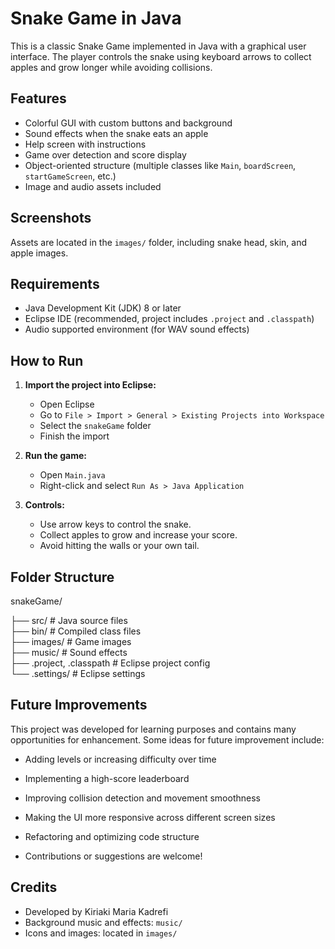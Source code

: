 # Snake Game in Java

This is a classic Snake Game implemented in Java with a graphical user interface. The player controls the snake using keyboard arrows to collect apples and grow longer while avoiding collisions.

## Features

- Colorful GUI with custom buttons and background
- Sound effects when the snake eats an apple
- Help screen with instructions
- Game over detection and score display
- Object-oriented structure (multiple classes like `Main`, `boardScreen`, `startGameScreen`, etc.)
- Image and audio assets included

## Screenshots

Assets are located in the `images/` folder, including snake head, skin, and apple images.

## Requirements

- Java Development Kit (JDK) 8 or later
- Eclipse IDE (recommended, project includes `.project` and `.classpath`)
- Audio supported environment (for WAV sound effects)

## How to Run

1. **Import the project into Eclipse:**
   - Open Eclipse
   - Go to `File > Import > General > Existing Projects into Workspace`
   - Select the `snakeGame` folder
   - Finish the import

2. **Run the game:**
   - Open `Main.java`
   - Right-click and select `Run As > Java Application`

3. **Controls:**
   - Use arrow keys to control the snake.
   - Collect apples to grow and increase your score.
   - Avoid hitting the walls or your own tail.

## Folder Structure

snakeGame/

├── src/                   # Java source files  
├── bin/                   # Compiled class files  
├── images/                # Game images  
├── music/                 # Sound effects  
├── .project, .classpath   # Eclipse project config  
└── .settings/             # Eclipse settings

## Future Improvements
This project was developed for learning purposes and contains many opportunities for enhancement. Some ideas for future improvement include:

- Adding levels or increasing difficulty over time

- Implementing a high-score leaderboard

- Improving collision detection and movement smoothness

- Making the UI more responsive across different screen sizes

- Refactoring and optimizing code structure

- Contributions or suggestions are welcome!

## Credits

- Developed by Kiriaki Maria Kadrefi
- Background music and effects: `music/`
- Icons and images: located in `images/`








